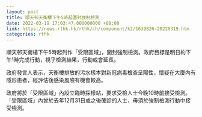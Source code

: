 ```yaml
---
layout: post
title: 順天邨天衡樓下午5時起圍封強制檢測
date: 2022-03-19 17:03:47.000000000 +08:00
link: https://news.rthk.hk/rthk/ch/component/k2/1639826-20220319.htm
categories: rthk
---
```


順天邨天衡樓下午5時起列作「受限區域」，圍封強制檢測。政府目標是明日約下午1時完成行動，視乎檢測結果，行動或會延長。

政府發言人表示，天衡樓排放的污水樣本對新冠病毒檢查呈陽性，懷疑在大廈內有隱形患者，經評估後感染風險有機會較高。

政府將於「受限區域」內設立臨時採樣站，要求受檢人士今晚10時前接受檢測。「受限區域」內曾於去年12月31日或之後確診的人士，毋須於強制檢測行動中接受檢測。
　　
